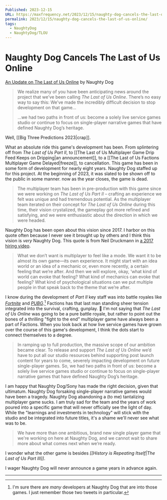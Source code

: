```yaml
---
Published: 2023-12-15
URL: https://maxfrequency.net/2023/12/15/naughty-dog-cancels-the-last-of-us-online/
permalink: 2023/12/15/naughty-dog-cancels-the-last-of-us-online/
tags:
  - NaughtyDog
  - NaughtyDog/TLOU
---
```

# Naughty Dog Cancels The Last of Us Online

[An Update on The Last of Us Online](https://www.naughtydog.com/blog/an_update_on_the_last_of_us_online) by Naughty Dog

>We realize many of you have been anticipating news around the project that we’ve been calling *The Last of Us Online*. There’s no easy way to say this: We’ve made the incredibly difficult decision to stop development on that game...
>
>...we had two paths in front of us: become a solely live service games studio or continue to focus on single-player narrative games that have defined Naughty Dog’s heritage.

Well, [[Big Three Predictions 2023|crap]].

What an absolute ride this game's development has been. From splintering off from *The Last of Us Part II*, to [[The Last of Us Multiplayer Game Drip Feed Keeps on Dripping|an announcement]], to a [[The Last of Us Factions Multiplayer Game Delayed|freeze]], to cancellation. This game has been in  some form of development for nearly eight years. Naughty Dog staffed up for this project. At the beginning of 2023, it was slated to be shown off to the public in some manner. now as the year closes, the game is dead.

> The multiplayer team has been in pre-production with this game since we were working on *The Last of Us Part II* – crafting an experience we felt was unique and had tremendous potential. As the multiplayer team iterated on their concept for *The Last of Us Online* during this time, their vision crystalized, the gameplay got more refined and satisfying, and we were enthusiastic about the direction in which we were headed.

Naughty Dog has been open about this vision since 2017. I harbor on this quote often because I never see it brought up by others and I think this vision is *very* Naughty Dog. This quote is from Neil Druckmann in [a 2017 hiring video](https://youtu.be/NyMFedzlahk).

> What we don’t want is multiplayer to feel like a mode. We want it to be almost its own game—its own experience. It might start with an idea world or an idea of a mechanic or, even more recently, a certain feeling that we’re after. And then we will explore, okay, ‘what kind of world can evoke that feeling? What kind of mechanics can evoke that feeling? What kind of psychological situations can we put multiple people in that speak back to the theme that we’re after.

I know during the development of *Part II* key staff was into battle royales like *[Fortnite](https://x.com/Grosstastic/status/1238838236656455680)* and *[PUBG](https://x.com/Neil_Druckmann/status/887557304563847168)*.[^1] Factions has that last man standing sheer tension integrated into the survival, crafting, gunplay. 🤔 I'm not saying that *The Last of Us Online* was going to be a pure battle royale, but rather to point out the bones of a thrilling "fight to the end" multiplayer game have always been a part of Factions. When you look back at how live service games have grown over the course of this game's development, I think the dots start to connect themselves to a degree.

> In ramping up to full production, the massive scope of our ambition became clear. To release and support *The Last of Us Online* we’d have to put all our studio resources behind supporting post launch content for years to come, severely impacting development on future single-player games. So, we had two paths in front of us: become a solely live service games studio or continue to focus on single-player narrative games that have defined Naughty Dog’s heritage.

I am happy that Naughty Dog/Sony has made the right decision, given that ultimatum. Naughty Dog forsaking single-player narrative games would have been a tragedy. Naughty Dog abandoning a (to me) tantalizing multiplayer game sucks. I am truly sad for the team and the years of work poured into a specific game that will never officially see the light of day. While the "learnings and investments in technology" will stick with the studio and be integrated into future titles, it's a shame we'll never see what was to be.

> We have more than one ambitious, brand new single player game that we're working on here at Naughty Dog, and we cannot wait to share more about what comes next when we’re ready.

I wonder what the other game is besides *[[History is Repeating Itself|The Last of Us Part III]]*.

I wager Naughty Dog will never announce a game years in advance again.

---
[^1]: I'm sure there are *many* developers at Naughty Dog that are into those games. I just remember those two tweets in particular. 
